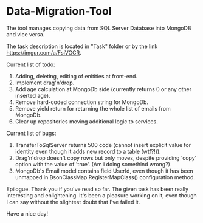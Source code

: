 # Data-Migration-Tool
The tool manages copying data from SQL Server Database into MongoDB and vice versa.

The task description is located in "Task" folder or by the link https://imgur.com/a/FsiVGCR.






Current list of todo:
1. Adding, deleting, editing of enitities at front-end.
2. Implement drag'n'drop.
3. Add age calculation at MongoDb side (currently returns 0 or any other inserted age).
4. Remove hard-coded connection string for MongoDb.
5. Remove yield return for returning the whole list of emails from MongoDb.
6. Clear up repositories moving additional logic to services.

Current list of bugs:
1. TransferToSqlServer returns 500 code (cannot insert explicit value for identity even though it adds new record to a table (wtf?!)).
2. Drag'n'drop doesn't copy rows but only moves, despite providing 'copy' option with the value of 'true'. (Am i doing somethind wrong?)
3. MongoDb's Email model contains field UserId, even though it has been unmapped in BsonClassMap.RegisterMapClass() configuration method.

Epilogue.
Thank you if you've read so far. The given task has been really interesting and enlightening. It's been a pleasure working on it, even though I can say without the slightest doubt that I've failed it.

Have a nice day!

